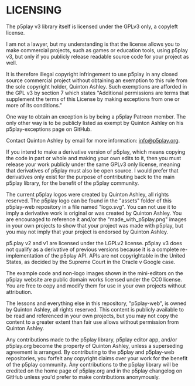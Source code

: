 # LICENSING

The p5play v3 library itself is licensed under the GPLv3 only, a copyleft license.

I am not a lawyer, but my understanding is that the license allows you to make commercial projects, such as games or education tools, using p5play v3, but only if you publicly release readable source code for your project as well.

It is therefore illegal copyright infringement to use p5play in any closed source commercial project without obtaining an exemption to this rule from the sole copyright holder, Quinton Ashley. Such exemptions are afforded in the GPL v3 by section 7 which states "Additional permissions are terms that supplement the terms of this
License by making exceptions from one or more of its conditions."

One way to obtain an exception is by being a p5play Patreon member. The only other way is to be publicly listed as exempt by Quinton Ashley on his p5play-exceptions page on GitHub.

Contact Quinton Ashley by email for more information: info@p5play.org.

If you intend to make a derivative version of p5play, which means copying the code in part or whole and making your own edits to it, then you must release your work publicly under the same GPLv3 only license, meaning that derivatives of p5play must also be open source. I would prefer that derivatives only exist for the purpose of contributing back to the main p5play library, for the benefit of the p5play community.

The current p5play logos were created by Quinton Ashley, all rights reserved. The p5play logo can be found in the "assets" folder of this p5play-web repository in a file named "logo.svg". You can not use it to imply a derivative work is original or was created by Quinton Ashley. You are encouraged to reference it and/or the "made_with_p5play.png" images in your own projects to show that your project was made with p5play, but you may not imply that your project is endorsed by Quinton Ashley.

p5.play v2 and v1 are licensed under the LGPLv2 license. p5play v3 does not qualify as a derivative of previous versions because it is a complete re-implementation of the p5play API. APIs are not copyrightable in the United States, as decided by the Supreme Court in the Oracle v Google case.

The example code and non-logo images shown in the mini-editors on the p5play website are public domain works licensed under the CC0 license. You are free to copy and modify them for use in your own projects without attribution.

The lessons and everything else in this repository, "p5play-web", is owned by Quinton Ashley, all rights reserved. This content is publicly available to be read and referenced in your own projects, but you may not copy the content to a greater extent than fair use allows without permission from Quinton Ashley.

Any contributions made to the p5play library, p5play editor app, and/or p5play.org become the property of Quinton Ashley, unless a superseding agreement is arranged. By contributing to the p5play and p5play-web repositories, you forfeit any copyright claims over your work for the benefit of the p5play community. Any contributions to the p5play library will be credited on the home page of p5play.org and in the p5play changelog on GitHub unless you'd prefer to make contributions anonymously.
